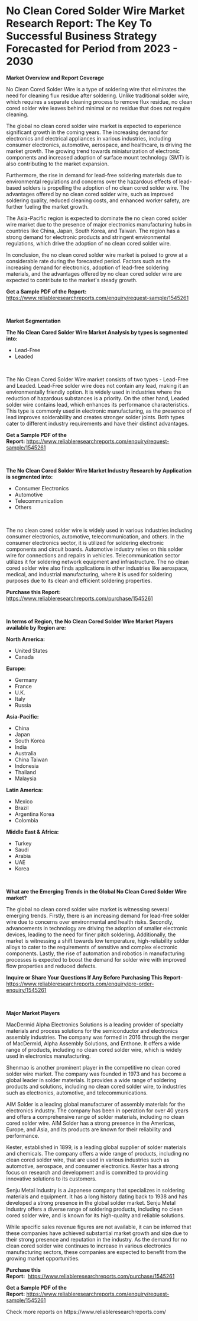 <p><h1>No Clean Cored Solder Wire Market Research Report: The Key To Successful Business Strategy Forecasted for Period from 2023 - 2030</h1></p><p><strong>Market Overview and Report Coverage</strong></p>
<p><p>No Clean Cored Solder Wire is a type of soldering wire that eliminates the need for cleaning flux residue after soldering. Unlike traditional solder wire, which requires a separate cleaning process to remove flux residue, no clean cored solder wire leaves behind minimal or no residue that does not require cleaning.</p><p>The global no clean cored solder wire market is expected to experience significant growth in the coming years. The increasing demand for electronics and electrical appliances in various industries, including consumer electronics, automotive, aerospace, and healthcare, is driving the market growth. The growing trend towards miniaturization of electronic components and increased adoption of surface mount technology (SMT) is also contributing to the market expansion.</p><p>Furthermore, the rise in demand for lead-free soldering materials due to environmental regulations and concerns over the hazardous effects of lead-based solders is propelling the adoption of no clean cored solder wire. The advantages offered by no clean cored solder wire, such as improved soldering quality, reduced cleaning costs, and enhanced worker safety, are further fueling the market growth.</p><p>The Asia-Pacific region is expected to dominate the no clean cored solder wire market due to the presence of major electronics manufacturing hubs in countries like China, Japan, South Korea, and Taiwan. The region has a strong demand for electronic products and stringent environmental regulations, which drive the adoption of no clean cored solder wire.</p><p>In conclusion, the no clean cored solder wire market is poised to grow at a considerable rate during the forecasted period. Factors such as the increasing demand for electronics, adoption of lead-free soldering materials, and the advantages offered by no clean cored solder wire are expected to contribute to the market's steady growth.</p></p>
<p><strong>Get a Sample PDF of the Report:</strong> <a href="https://www.reliableresearchreports.com/enquiry/request-sample/1545261">https://www.reliableresearchreports.com/enquiry/request-sample/1545261</a></p>
<p>&nbsp;</p>
<p><strong>Market Segmentation</strong></p>
<p><strong>The No Clean Cored Solder Wire Market Analysis by types is segmented into:</strong></p>
<p><ul><li>Lead-Free</li><li>Leaded</li></ul></p>
<p>&nbsp;</p>
<p><p>The No Clean Cored Solder Wire market consists of two types - Lead-Free and Leaded. Lead-Free solder wire does not contain any lead, making it an environmentally friendly option. It is widely used in industries where the reduction of hazardous substances is a priority. On the other hand, Leaded solder wire contains lead, which enhances its performance characteristics. This type is commonly used in electronic manufacturing, as the presence of lead improves solderability and creates stronger solder joints. Both types cater to different industry requirements and have their distinct advantages.</p></p>
<p><strong>Get a Sample PDF of the Report:</strong>&nbsp;<a href="https://www.reliableresearchreports.com/enquiry/request-sample/1545261">https://www.reliableresearchreports.com/enquiry/request-sample/1545261</a></p>
<p>&nbsp;</p>
<p><strong>The No Clean Cored Solder Wire Market Industry Research by Application is segmented into:</strong></p>
<p><ul><li>Consumer Electronics</li><li>Automotive</li><li>Telecommunication</li><li>Others</li></ul></p>
<p>&nbsp;</p>
<p><p>The no clean cored solder wire is widely used in various industries including consumer electronics, automotive, telecommunication, and others. In the consumer electronics sector, it is utilized for soldering electronic components and circuit boards. Automotive industry relies on this solder wire for connections and repairs in vehicles. Telecommunication sector utilizes it for soldering network equipment and infrastructure. The no clean cored solder wire also finds applications in other industries like aerospace, medical, and industrial manufacturing, where it is used for soldering purposes due to its clean and efficient soldering properties.</p></p>
<p><strong>Purchase this Report:</strong>&nbsp; <a href="https://www.reliableresearchreports.com/purchase/1545261">https://www.reliableresearchreports.com/purchase/1545261</a></p>
<p>&nbsp;</p>
<p><strong>In terms of Region, the No Clean Cored Solder Wire Market Players available by Region are:</strong></p>
<p>
    <p> <strong> North America: </strong>
        <ul>
            <li>United States</li>
            <li>Canada</li>
        </ul>
        </p> 
    <p> <strong> Europe: </strong>
        <ul>
            <li>Germany</li>
            <li>France</li>
            <li>U.K.</li>
            <li>Italy</li>
            <li>Russia</li>
        </ul>
        </p> 
    <p> <strong> Asia-Pacific: </strong>
        <ul>
            <li>China</li>
            <li>Japan</li>
            <li>South Korea</li>
            <li>India</li>
            <li>Australia</li>
            <li>China Taiwan</li>
            <li>Indonesia</li>
            <li>Thailand</li>
            <li>Malaysia</li>
        </ul>
        </p> 
    <p> <strong> Latin America: </strong>
        <ul>
            <li>Mexico</li>
            <li>Brazil</li>
            <li>Argentina Korea</li>
            <li>Colombia</li>
        </ul>
        </p> 
    <p> <strong> Middle East & Africa: </strong>
        <ul>
            <li>Turkey</li>
            <li>Saudi</li>
            <li>Arabia</li>
            <li>UAE</li>
            <li>Korea</li>
        </ul>
    </p>
    </p>
<p>&nbsp;</p>
<p><strong>What are the Emerging Trends in the Global No Clean Cored Solder Wire market?</strong></p>
<p><p>The global no clean cored solder wire market is witnessing several emerging trends. Firstly, there is an increasing demand for lead-free solder wire due to concerns over environmental and health risks. Secondly, advancements in technology are driving the adoption of smaller electronic devices, leading to the need for finer pitch soldering. Additionally, the market is witnessing a shift towards low temperature, high-reliability solder alloys to cater to the requirements of sensitive and complex electronic components. Lastly, the rise of automation and robotics in manufacturing processes is expected to boost the demand for solder wire with improved flow properties and reduced defects.</p></p>
<p><strong>Inquire or Share Your Questions If Any Before Purchasing This Report</strong>- <a href="https://www.reliableresearchreports.com/enquiry/pre-order-enquiry/1545261">https://www.reliableresearchreports.com/enquiry/pre-order-enquiry/1545261</a></p>
<p>&nbsp;</p>
<p><strong>Major Market Players</strong></p>
<p><p>MacDermid Alpha Electronics Solutions is a leading provider of specialty materials and process solutions for the semiconductor and electronics assembly industries. The company was formed in 2016 through the merger of MacDermid, Alpha Assembly Solutions, and Enthone. It offers a wide range of products, including no clean cored solder wire, which is widely used in electronics manufacturing.</p><p>Shenmao is another prominent player in the competitive no clean cored solder wire market. The company was founded in 1973 and has become a global leader in solder materials. It provides a wide range of soldering products and solutions, including no clean cored solder wire, to industries such as electronics, automotive, and telecommunications.</p><p>AIM Solder is a leading global manufacturer of assembly materials for the electronics industry. The company has been in operation for over 40 years and offers a comprehensive range of solder materials, including no clean cored solder wire. AIM Solder has a strong presence in the Americas, Europe, and Asia, and its products are known for their reliability and performance.</p><p>Kester, established in 1899, is a leading global supplier of solder materials and chemicals. The company offers a wide range of products, including no clean cored solder wire, that are used in various industries such as automotive, aerospace, and consumer electronics. Kester has a strong focus on research and development and is committed to providing innovative solutions to its customers.</p><p>Senju Metal Industry is a Japanese company that specializes in soldering materials and equipment. It has a long history dating back to 1938 and has developed a strong presence in the global solder market. Senju Metal Industry offers a diverse range of soldering products, including no clean cored solder wire, and is known for its high-quality and reliable solutions.</p><p>While specific sales revenue figures are not available, it can be inferred that these companies have achieved substantial market growth and size due to their strong presence and reputation in the industry. As the demand for no clean cored solder wire continues to increase in various electronics manufacturing sectors, these companies are expected to benefit from the growing market opportunities.</p></p>
<p><strong>Purchase this Report:</strong>&nbsp;&nbsp;<a href="https://www.reliableresearchreports.com/purchase/1545261">https://www.reliableresearchreports.com/purchase/1545261</a></p>
<p></p>
<p><strong>Get a Sample PDF of the Report:</strong>&nbsp;<a href="https://www.reliableresearchreports.com/enquiry/request-sample/1545261">https://www.reliableresearchreports.com/enquiry/request-sample/1545261</a></p>
<p>Check more reports on https://www.reliableresearchreports.com/</p>